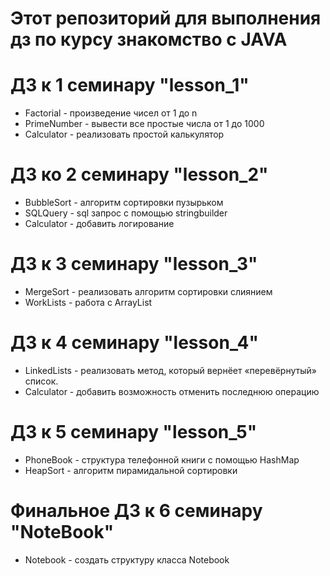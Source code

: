 # Этот репозиторий для выполнения дз по курсу знакомство с JAVA


# ДЗ к 1 семинару "lesson_1"
   * Factorial - произведение чисел от 1 до n
   * PrimeNumber - вывести все простые числа от 1 до 1000
   * Calculator - реализовать простой калькулятор
# ДЗ ко 2 семинару "lesson_2"
   * BubbleSort - алгоритм сортировки пузырьком
   * SQLQuery - sql запрос с помощью stringbuilder
   * Calculator - добавить логирование
# ДЗ к 3 семинару "lesson_3"
   * MergeSort - реализовать алгоритм сортировки слиянием
   * WorkLists - работа с ArrayList
# ДЗ к 4 семинару "lesson_4"
   * LinkedLists - реализовать метод, который вернёет «перевёрнутый» список.
   * Calculator - добавить возможность отменить последнюю операцию
# ДЗ к 5 семинару "lesson_5"
   * PhoneBook - структура телефонной книги с помощью HashMap
   * HeapSort - алгоритм пирамидальной сортировки
# Финальное ДЗ к 6 семинару "NoteBook"
   * Notebook - создать структуру класса Notebook
   
